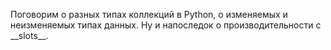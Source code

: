 Поговорим о разных типах коллекций в Python, о изменяемых и неизменяемых типах данных. Ну и напоследок о производительности с \_\_slots\_\_.
